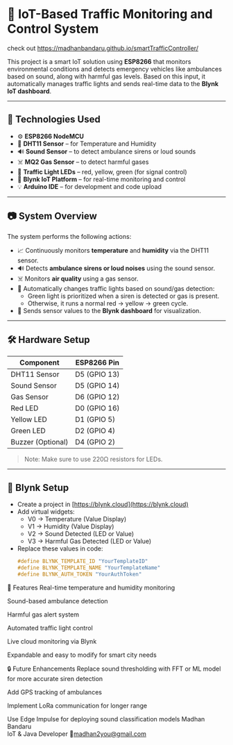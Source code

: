 # 🚦 IoT-Based Traffic Monitoring and Control System
check out https://madhanbandaru.github.io/smartTrafficController/

This project is a smart IoT solution using **ESP8266** that monitors environmental conditions and detects emergency vehicles like ambulances based on sound, along with harmful gas levels. Based on this input, it automatically manages traffic lights and sends real-time data to the **Blynk IoT dashboard**.

---

## 🔧 Technologies Used

- ⚙️ **ESP8266 NodeMCU**
- 💨 **DHT11 Sensor** – for Temperature and Humidity
- 🔊 **Sound Sensor** – to detect ambulance sirens or loud sounds
- ☠️ **MQ2 Gas Sensor** – to detect harmful gases
- 🚦 **Traffic Light LEDs** – red, yellow, green (for signal control)
- 📡 **Blynk IoT Platform** – for real-time monitoring and control
- 💡 **Arduino IDE** – for development and code upload

---

## 📷 System Overview

The system performs the following actions:
- 📈 Continuously monitors **temperature** and **humidity** via the DHT11 sensor.
- 🔊 Detects **ambulance sirens or loud noises** using the sound sensor.
- ☠️ Monitors **air quality** using a gas sensor.
- 🚦 Automatically changes traffic lights based on sound/gas detection:
  - Green light is prioritized when a siren is detected or gas is present.
  - Otherwise, it runs a normal red → yellow → green cycle.
- 📲 Sends sensor values to the **Blynk dashboard** for visualization.

---

## 🛠️ Hardware Setup

| Component        | ESP8266 Pin |
|------------------|-------------|
| DHT11 Sensor     | D5 (GPIO 13)|
| Sound Sensor     | D5 (GPIO 14)|
| Gas Sensor       | D6 (GPIO 12)|
| Red LED          | D0 (GPIO 16)|
| Yellow LED       | D1 (GPIO 5) |
| Green LED        | D2 (GPIO 4) |
| Buzzer (Optional)| D4 (GPIO 2) |

> Note: Make sure to use 220Ω resistors for LEDs.

---

## 📲 Blynk Setup

- Create a project in [https://blynk.cloud](https://blynk.cloud)
- Add virtual widgets:
  - V0 → Temperature (Value Display)
  - V1 → Humidity (Value Display)
  - V2 → Sound Detected (LED or Value)
  - V3 → Harmful Gas Detected (LED or Value)
- Replace these values in code:
  ```cpp
  #define BLYNK_TEMPLATE_ID "YourTemplateID"
  #define BLYNK_TEMPLATE_NAME "YourTemplateName"
  #define BLYNK_AUTH_TOKEN "YourAuthToken"
📌 Features
Real-time temperature and humidity monitoring

Sound-based ambulance detection

Harmful gas alert system

Automated traffic light control

Live cloud monitoring via Blynk

Expandable and easy to modify for smart city needs

🔒 Future Enhancements
Replace sound thresholding with FFT or ML model for more accurate siren detection

Add GPS tracking of ambulances

Implement LoRa communication for longer range

Use Edge Impulse for deploying sound classification models
Madhan Bandaru       
IoT & Java Developer
📧madhan2you@gmail.com
